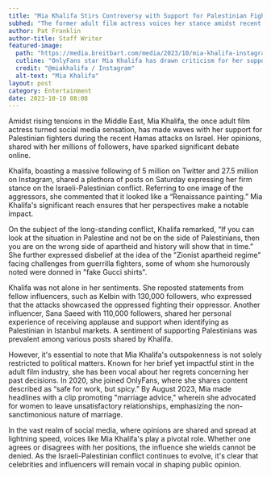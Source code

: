 ```yaml
---
title: "Mia Khalifa Stirs Controversy with Support for Palestinian Fighters"
subhed: "The former adult film actress voices her stance amidst recent Hamas attacks on Israel."
author: Pat Franklin
author-title: Staff Writer
featured-image: 
  path: "https://media.breitbart.com/media/2023/10/mia-khalifa-instagram-640x480.jpg"
  cutline: "OnlyFans star Mia Khalifa has drawn criticism for her support for attacks on Israel."
  credit: "@miakhalifa / Instagram"
  alt-text: "Mia Khalifa"
layout: post
category: Entertainment
date: 2023-10-10 08:08
---
```


Amidst rising tensions in the Middle East, Mia Khalifa, the once adult film actress turned social media sensation, has made waves with her support for Palestinian fighters during the recent Hamas attacks on Israel. Her opinions, shared with her millions of followers, have sparked significant debate online.

Khalifa, boasting a massive following of 5 million on Twitter and 27.5 million on Instagram, shared a plethora of posts on Saturday expressing her firm stance on the Israeli-Palestinian conflict. Referring to one image of the aggressors, she commented that it looked like a “Renaissance painting.” Mia Khalifa's significant reach ensures that her perspectives make a notable impact.

On the subject of the long-standing conflict, Khalifa remarked, “If you can look at the situation in Palestine and not be on the side of Palestinians, then you are on the wrong side of apartheid and history will show that in time.” She further expressed disbelief at the idea of the "Zionist apartheid regime" facing challenges from guerrilla fighters, some of whom she humorously noted were donned in "fake Gucci shirts".

Khalifa was not alone in her sentiments. She reposted statements from fellow influencers, such as Kelbin with 130,000 followers, who expressed that the attacks showcased the oppressed fighting their oppressor. Another influencer, Sana Saeed with 110,000 followers, shared her personal experience of receiving applause and support when identifying as Palestinian in Istanbul markets. A sentiment of supporting Palestinians was prevalent among various posts shared by Khalifa.

However, it's essential to note that Mia Khalifa's outspokenness is not solely restricted to political matters. Known for her brief yet impactful stint in the adult film industry, she has been vocal about her regrets concerning her past decisions. In 2020, she joined OnlyFans, where she shares content described as “safe for work, but spicy.” By August 2023, Mia made headlines with a clip promoting "marriage advice," wherein she advocated for women to leave unsatisfactory relationships, emphasizing the non-sanctimonious nature of marriage.

In the vast realm of social media, where opinions are shared and spread at lightning speed, voices like Mia Khalifa's play a pivotal role. Whether one agrees or disagrees with her positions, the influence she wields cannot be denied. As the Israeli-Palestinian conflict continues to evolve, it's clear that celebrities and influencers will remain vocal in shaping public opinion.
